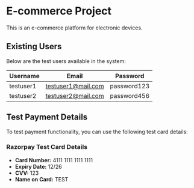 # E-commerce Project

This is an e-commerce platform for electronic devices.

## Existing Users

Below are the test users available in the system:

| Username  | Email              | Password   |
|-----------|--------------------|------------|
| testuser1 | testuser1@mail.com  | password123 |
| testuser2 | testuser2@mail.com  | password456 |



## Test Payment Details

To test payment functionality, you can use the following test card details:

### Razorpay Test Card Details

- **Card Number:** 4111 1111 1111 1111
- **Expiry Date:** 12/26
- **CVV:** 123
- **Name on Card:** TEST
